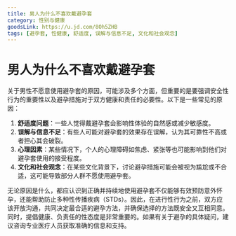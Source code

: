 ```yaml
---
title: 男人为什么不喜欢戴避孕套
category: 性别与健康
goodsLink: https://u.jd.com/8Oh5ZHB
tags: [避孕套, 性健康, 舒适度, 误解与信息不足, 文化和社会观念]
---
```

# 男人为什么不喜欢戴避孕套
关于男性不愿意使用避孕套的原因，可能涉及多个方面，但重要的是要强调安全性行为的重要性以及避孕措施对于双方健康和责任的必要性。以下是一些常见的原因：

1. **舒适度问题**：一些人觉得戴避孕套会影响性体验的自然感或减少敏感度。
2. **误解与信息不足**：有些人可能对避孕套的效果存在误解，认为其可靠性不高或者担心其会破裂。
3. **心理因素**：某些情况下，个人的心理障碍如焦虑、紧张等也可能影响到他们对避孕套使用的接受程度。
4. **文化和社会观念**：在某些文化背景下，讨论避孕措施可能会被视为尴尬或不合适，这可能导致部分人群不愿使用避孕套。

无论原因是什么，都应认识到正确并持续地使用避孕套不仅能够有效预防意外怀孕，还能帮助防止多种性传播疾病（STDs）。因此，在进行性行为之前，双方应该开放沟通，共同决定最合适的避孕方法，并确保选择的方法既安全又互相同意。同时，提倡健康、负责任的性态度是非常重要的。如果有关于避孕的具体疑问，建议咨询专业医疗人员获取准确的信息和支持。